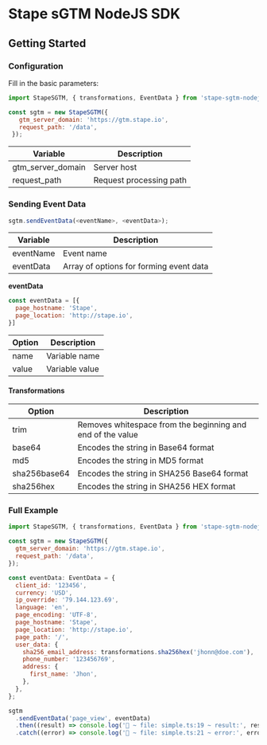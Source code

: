 # Stape sGTM NodeJS SDK

## Getting Started

### Configuration

Fill in the basic parameters:

```javascript
import StapeSGTM, { transformations, EventData } from 'stape-sgtm-nodejs';

const sgtm = new StapeSGTM({
   gtm_server_domain: 'https://gtm.stape.io',
   request_path: '/data',
 });
```

| Variable          | Description             |
|-------------------|-------------------------|
| gtm_server_domain | Server host             |
| request_path      | Request processing path |


### Sending Event Data

```javascript
sgtm.sendEventData(<eventName>, <eventData>);
```

| Variable         | Description                             |
|------------------|-----------------------------------------|
| eventName        | Event name                              |
| eventData        | Array of options for forming event data |


**eventData**

```javascript
const eventData = [{
  page_hostname: 'Stape',
  page_location: 'http://stape.io',
}]
```

| Option | Description    |
|--------|----------------|
| name   | Variable name  |
| value  | Variable value |

####  Transformations

| Option       | Description                                                |
|--------------|------------------------------------------------------------|
| trim         | Removes whitespace from the beginning and end of the value |
| base64       | Encodes the string in Base64 format                        |
| md5          | Encodes the string in MD5 format                           |
| sha256base64 | Encodes the string in SHA256 Base64 format                 |
| sha256hex    | Encodes the string in SHA256 HEX format                    |


### Full Example

```javascript
import StapeSGTM, { transformations, EventData } from 'stape-sgtm-nodejs';

const sgtm = new StapeSGTM({
  gtm_server_domain: 'https://gtm.stape.io',
  request_path: '/data',
});

const eventData: EventData = {
  client_id: '123456',
  currency: 'USD',
  ip_override: '79.144.123.69',
  language: 'en',
  page_encoding: 'UTF-8',
  page_hostname: 'Stape',
  page_location: 'http://stape.io',
  page_path: '/',
  user_data: {
    sha256_email_address: transformations.sha256hex('jhonn@doe.com'),
    phone_number: '123456769',
    address: {
      first_name: 'Jhon',
    },
  },
};

sgtm
  .sendEventData('page_view', eventData)
  .then((result) => console.log('🚀 ~ file: simple.ts:19 ~ result:', result))
  .catch((error) => console.log('🚀 ~ file: simple.ts:21 ~ error:', error));
```
